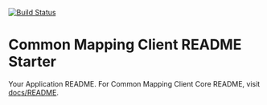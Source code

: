 [![Build Status](https://travis.jpl.nasa.gov/CommonMappingClient/cmc-core.svg?token=kcPVkrUjSKF8FJtoQYEw&branch=master)](https://travis.jpl.nasa.gov/CommonMappingClient/cmc-core)

# Common Mapping Client README Starter

Your Application README. For Common Mapping Client Core README, visit [docs/README](https://github.jpl.nasa.gov/CommonMappingClient/cmc-core/tree/documentation/docs/CORE_README.md).